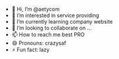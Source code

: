 - 👋 Hi, I’m @aetycom
- 👀 I’m interested in service providing
- 🌱 I’m currently learning company website
- 💞️ I’m looking to collaborate on ...
- 📫 How to reach me best PRO 
- 😄 Pronouns: crazysaf
- ⚡ Fun fact: lazy

<!---
aetycom/aetycom is a ✨ special ✨ repository because its `README.md` (this file) appears on your GitHub profile.
You can click the Preview link to take a look at your changes.
--->
